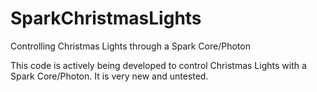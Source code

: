 SparkChristmasLights
====================

Controlling Christmas Lights through a Spark Core/Photon

This code is actively being developed to control Christmas Lights with a Spark Core/Photon. It is very new and untested.
